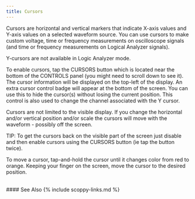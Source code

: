 ```yaml
---
title: Cursors
---
```


Cursors are horizontal and vertical markers that indicate X-axis values and Y-axis
values on a selected waveform source. You can use cursors to make custom
voltage, time or frequency measurements on oscilloscope signals (and time or frequency measurements on Logical Analyzer signals).
    
Y-cursors are not available in Logic Analyzer mode.
  
To enable cursors, tap the CURSORS button which is located near the bottom of the CONTROLS panel (you might need to scroll down to see it). The cursor information will be displayed on the top-left of the display. An extra cursor control badge will appear at the bottom of the screen. You can use this to hide the cursor(s) without losing the current position. This control is also used to change the channel associated with the Y cursor.

Cursors are not limited to the visible display. If you change the horizontal and/or vertical position and/or scale the cursors will move with the waveform - possibly off the screen.
   
TIP: To get the cursors back on the visible part of the screen just disable and then enable cursors using the CURSORS button (ie tap the button twice).

To move a cursor, tap-and-hold the cursor until it changes color from red to orange. Keeping your finger on the screen, move the cursor to the desired position.

<br>
#### See Also
{% include scoppy-links.md %}
